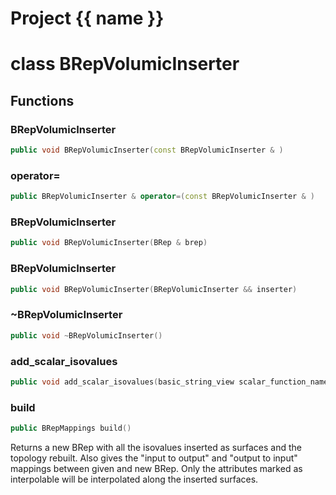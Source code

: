 <script setup>
import {useRoute} from 'vitepress'
const {path} = useRoute()
const tokens = path.split('/')
const words = tokens[2].split('-');
for (let i = 0; i < words.length; i++) {
    words[i] = words[i].charAt(0).toUpperCase() + words[i].slice(1);
    words[i] = words[i].replace('geode', 'Geode')
}
const name = words.join('-');
</script>
# Project {{ name }}

# class BRepVolumicInserter


## Functions

### BRepVolumicInserter

```cpp
public void BRepVolumicInserter(const BRepVolumicInserter & )
```


### operator=

```cpp
public BRepVolumicInserter & operator=(const BRepVolumicInserter & )
```


### BRepVolumicInserter

```cpp
public void BRepVolumicInserter(BRep & brep)
```


### BRepVolumicInserter

```cpp
public void BRepVolumicInserter(BRepVolumicInserter && inserter)
```


### ~BRepVolumicInserter

```cpp
public void ~BRepVolumicInserter()
```


### add_scalar_isovalues

```cpp
public void add_scalar_isovalues(basic_string_view scalar_function_name, Span scalar_function_values)
```


### build

```cpp
public BRepMappings build()
```


 Returns a new BRep with all the isovalues inserted as surfaces and the topology rebuilt. Also gives the "input to output" and "output to input" mappings between given and new BRep. Only the attributes marked as interpolable will be interpolated along the inserted surfaces.



